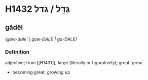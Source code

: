 # H1432 גָּדֵל / גדל

## gâdêl

_(gaw-dale' | ɡaw-DALE | ɡa-DALE)_

### Definition

adjective; from [[H1431]]; large (literally or figuratively); great, grew.

- becoming great, growing up
